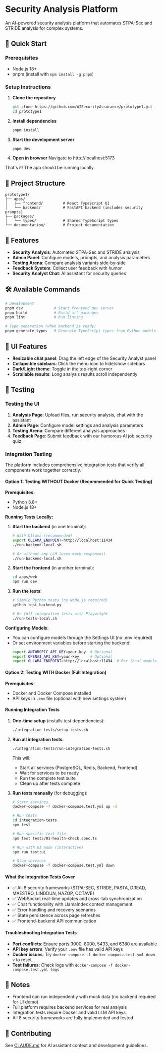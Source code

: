 # Security Analysis Platform

An AI-powered security analysis platform that automates STPA-Sec and STRIDE analysis for complex systems.

## 🚀 Quick Start

### Prerequisites
- Node.js 18+ 
- pnpm (install with `npm install -g pnpm`)

### Setup Instructions

1. **Clone the repository**
   ```bash
   git clone https://github.com/AISecurityAssurance/prototype1.git
   cd prototype1
   ```

2. **Install dependencies**
   ```bash
   pnpm install
   ```

3. **Start the development server**
   ```bash
   pnpm dev
   ```

4. **Open in browser**
   Navigate to http://localhost:5173

That's it! The app should be running locally.

## 📁 Project Structure

```
prototype1/
├── apps/
│   ├── frontend/         # React TypeScript UI
│   └── backend/          # FastAPI backend (includes security prompts)
├── packages/
│   └── types/            # Shared TypeScript types
└── documentation/        # Project documentation
```

## 🎯 Features

- **Security Analysis**: Automated STPA-Sec and STRIDE analysis
- **Admin Panel**: Configure models, prompts, and analysis parameters
- **Testing Arena**: Compare analysis variants side-by-side
- **Feedback System**: Collect user feedback with humor
- **Security Analyst Chat**: AI assistant for security queries

## 🛠️ Available Commands

```bash
# Development
pnpm dev              # Start frontend dev server
pnpm build            # Build all packages
pnpm lint             # Run linting

# Type generation (when backend is ready)
pnpm generate-types   # Generate TypeScript types from Python models
```

## 🎨 UI Features

- **Resizable chat panel**: Drag the left edge of the Security Analyst panel
- **Collapsible sidebars**: Click the menu icon to hide/show sidebars
- **Dark/Light theme**: Toggle in the top-right corner
- **Scrollable results**: Long analysis results scroll independently

## 🧪 Testing

### Testing the UI

1. **Analysis Page**: Upload files, run security analysis, chat with the assistant
2. **Admin Page**: Configure model settings and analysis parameters
3. **Testing Arena**: Compare different analysis approaches
4. **Feedback Page**: Submit feedback with our humorous AI job security quiz

### Integration Testing

The platform includes comprehensive integration tests that verify all components work together correctly.

#### Option 1: Testing WITHOUT Docker (Recommended for Quick Testing)

**Prerequisites:**
- Python 3.8+
- Node.js 18+

**Running Tests Locally:**

1. **Start the backend** (in one terminal):
   ```bash
   # With Ollama (recommended)
   export OLLAMA_ENDPOINT=http://localhost:11434
   ./run-backend-local.sh
   
   # Or without any LLM (uses mock responses)
   ./run-backend-local.sh
   ```

2. **Start the frontend** (in another terminal):
   ```bash
   cd apps/web
   npm run dev
   ```

3. **Run the tests**:
   ```bash
   # Simple Python tests (no Node.js required)
   python test_backend.py
   
   # Or full integration tests with Playwright
   ./run-tests-local.sh
   ```

**Configuring Models:**
- You can configure models through the Settings UI (no .env required)
- Or set environment variables before starting the backend:
  ```bash
  export ANTHROPIC_API_KEY=your-key  # Optional
  export OPENAI_API_KEY=your-key     # Optional
  export OLLAMA_ENDPOINT=http://localhost:11434  # For local models
  ```

#### Option 2: Testing WITH Docker (Full Integration)

**Prerequisites:**
- Docker and Docker Compose installed
- API keys in `.env` file (optional with new settings system)

#### Running Integration Tests

1. **One-time setup** (installs test dependencies):
   ```bash
   ./integration-tests/setup-tests.sh
   ```

2. **Run all integration tests**:
   ```bash
   ./integration-tests/run-integration-tests.sh
   ```

   This will:
   - Start all services (PostgreSQL, Redis, Backend, Frontend)
   - Wait for services to be ready
   - Run the complete test suite
   - Clean up after tests complete

3. **Run tests manually** (for debugging):
   ```bash
   # Start services
   docker-compose -f docker-compose.test.yml up -d
   
   # Run tests
   cd integration-tests
   npm test
   
   # Run specific test file
   npm test tests/01-health-check.spec.ts
   
   # Run with UI mode (interactive)
   npm run test:ui
   
   # Stop services
   docker-compose -f docker-compose.test.yml down
   ```

#### What the Integration Tests Cover

- ✅ All 8 security frameworks (STPA-SEC, STRIDE, PASTA, DREAD, MAESTRO, LINDDUN, HAZOP, OCTAVE)
- ✅ WebSocket real-time updates and cross-tab synchronization
- ✅ Chat functionality with LlamaIndex context management
- ✅ Error handling and recovery scenarios
- ✅ State persistence across page refreshes
- ✅ Frontend-backend API communication

#### Troubleshooting Integration Tests

- **Port conflicts**: Ensure ports 3000, 8000, 5433, and 6380 are available
- **API key errors**: Verify your `.env` file has valid API keys
- **Docker issues**: Try `docker-compose -f docker-compose.test.yml down -v` to reset
- **Test failures**: Check logs with `docker-compose -f docker-compose.test.yml logs`

## 📝 Notes

- Frontend can run independently with mock data (no backend required for UI demo)
- Full platform requires backend services for real analysis
- Integration tests require Docker and valid LLM API keys
- All 8 security frameworks are fully implemented and tested

## 🤝 Contributing

See [CLAUDE.md](./CLAUDE.md) for AI assistant context and development guidelines.
